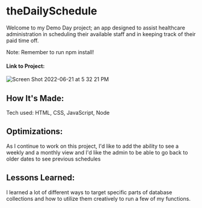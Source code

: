 # theDailySchedule

Welcome to my Demo Day project; an app designed to assist healthcare administration in scheduling their available staff and in keeping track of their paid time off.

Note: Remember to run npm install!

#### Link to Project: 

![Screen Shot 2022-06-21 at 5 32 21 PM](https://user-images.githubusercontent.com/101993328/174900890-1aa721cc-0dc9-4d53-8028-e059b15e03b9.png)

## How It's Made:
Tech used: HTML, CSS, JavaScript, Node

## Optimizations: 
As I continue to work on this project, I'd like to add the ability to see a weekly and a monthly view and I'd like the admin to be able to go back to older dates to see previous schedules

## Lessons Learned: 
I learned a lot of different ways to target specific parts of database collections and how to utilize them creatively to run a few of my functions. 

